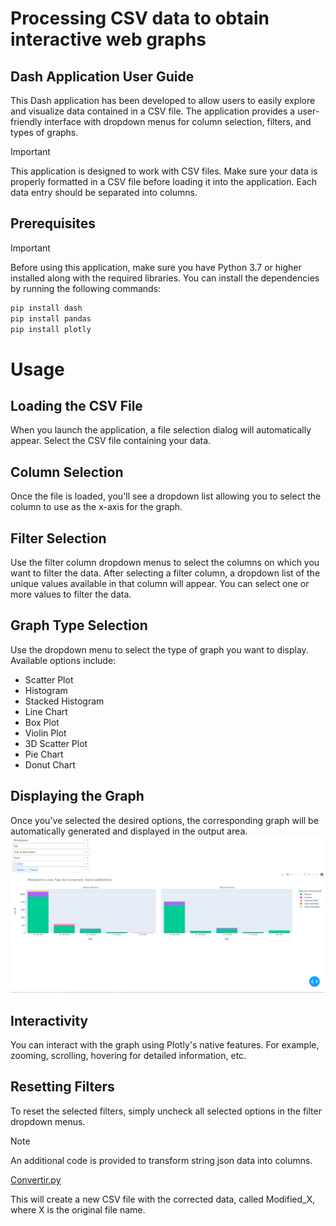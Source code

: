 # Processing CSV data to obtain interactive web graphs
## Dash Application User Guide
This Dash application has been developed to allow users to easily explore and visualize data contained in a CSV file. The application provides a user-friendly interface with dropdown menus for column selection, filters, and types of graphs.
> [!IMPORTANT]
> This application is designed to work with CSV files. Make sure your data is properly formatted in a CSV file before loading it into the application. Each data entry should be separated into columns.

## Prerequisites
> [!IMPORTANT]
> Before using this application, make sure you have Python 3.7 or higher installed along with the required libraries. You can install the dependencies by running the following commands:

```bash
pip install dash 
pip install pandas 
pip install plotly
```

# Usage
## Loading the CSV File
When you launch the application, a file selection dialog will automatically appear. Select the CSV file containing your data.

## Column Selection
Once the file is loaded, you'll see a dropdown list allowing you to select the column to use as the x-axis for the graph.

## Filter Selection
Use the filter column dropdown menus to select the columns on which you want to filter the data. After selecting a filter column, a dropdown list of the unique values available in that column will appear. You can select one or more values to filter the data.

## Graph Type Selection
Use the dropdown menu to select the type of graph you want to display. Available options include: 
- Scatter Plot
- Histogram
- Stacked Histogram
- Line Chart
- Box Plot
- Violin Plot
- 3D Scatter Plot
- Pie Chart
- Donut Chart

## Displaying the Graph
Once you've selected the desired options, the corresponding graph will be automatically generated and displayed in the output area.
![Final.png](./Archives/Final.png)

## Interactivity
You can interact with the graph using Plotly's native features. For example, zooming, scrolling, hovering for detailed information, etc.

## Resetting Filters
To reset the selected filters, simply uncheck all selected options in the filter dropdown menus.

> [!NOTE]
> An additional code is provided to transform string json data into columns.
> 
> [Convertir.py](./Donnees/Convertir.py)
> 
> This will create a new CSV file with the corrected data, called Modified_X, where X is the original file name.
